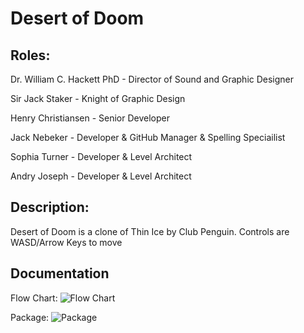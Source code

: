 # Desert of Doom

## Roles:

Dr. William C. Hackett PhD - Director of Sound and Graphic Designer

Sir Jack Staker - Knight of Graphic Design

Henry Christiansen - Senior Developer

Jack Nebeker - Developer & GitHub Manager & Spelling Speciailist

Sophia Turner - Developer & Level Architect

Andry Joseph - Developer & Level Architect

## Description:

Desert of Doom is a clone of Thin Ice by Club Penguin. 
Controls are WASD/Arrow Keys to move

## Documentation

Flow Chart:
![Flow Chart](https://user-images.githubusercontent.com/61328987/148413463-abf1f0d4-8fff-498f-be9c-a7014a29997b.png)

Package:
![Package](https://user-images.githubusercontent.com/59467621/151025846-686cd8d8-e277-4336-84c6-62af3fb6de17.png)
